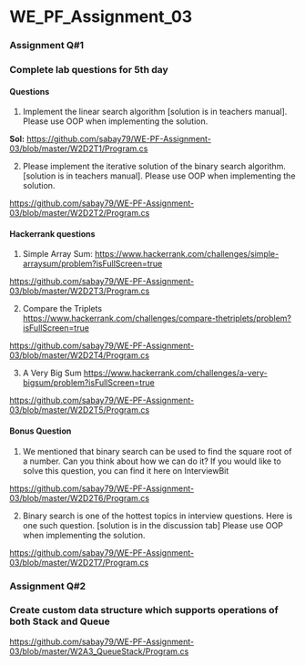 # WE_PF_Assignment_03

### Assignment Q#1
### Complete lab questions for 5th day

#### Questions

1. Implement the linear search algorithm [solution is in teachers manual]. Please
use OOP when implementing the solution.

**Sol:** https://github.com/sabay79/WE-PF-Assignment-03/blob/master/W2D2T1/Program.cs


2. Please implement the iterative solution of the binary search algorithm. [solution
is in teachers manual]. Please use OOP when implementing the solution.


https://github.com/sabay79/WE-PF-Assignment-03/blob/master/W2D2T2/Program.cs


#### Hackerrank questions

1. Simple Array Sum: https://www.hackerrank.com/challenges/simple-arraysum/problem?isFullScreen=true

https://github.com/sabay79/WE-PF-Assignment-03/blob/master/W2D2T3/Program.cs


2. Compare the Triplets https://www.hackerrank.com/challenges/compare-thetriplets/problem?isFullScreen=true

https://github.com/sabay79/WE-PF-Assignment-03/blob/master/W2D2T4/Program.cs


3. A Very Big Sum https://www.hackerrank.com/challenges/a-very-bigsum/problem?isFullScreen=true

https://github.com/sabay79/WE-PF-Assignment-03/blob/master/W2D2T5/Program.cs


#### Bonus Question
1. We mentioned that binary search can be used to find the square root of a
number. Can you think about how we can do it? If you would like to solve this
question, you can find it here on InterviewBit

https://github.com/sabay79/WE-PF-Assignment-03/blob/master/W2D2T6/Program.cs


2. Binary search is one of the hottest topics in interview questions. Here is one
such question. [solution is in the discussion tab]
Please use OOP when implementing the solution.

https://github.com/sabay79/WE-PF-Assignment-03/blob/master/W2D2T7/Program.cs

### Assignment Q#2
### Create custom data structure which supports operations of both Stack and Queue

https://github.com/sabay79/WE-PF-Assignment-03/blob/master/W2A3_QueueStack/Program.cs
